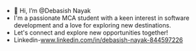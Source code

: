 - 👋 Hi, I’m @Debasish Nayak
- I'm a passionate MCA student with a keen interest in software development and a love for exploring new destinations.
- Let's connect and explore new opportunities together!
- Linkedin-www.linkedin.com/in/debasish-nayak-844597226


<!---
Debasish3209/Debasish3209 is a ✨ special ✨ repository because its `README.md` (this file) appears on your GitHub profile.
You can click the Preview link to take a look at your changes.
--->
